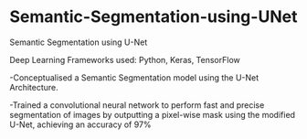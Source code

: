 # Semantic-Segmentation-using-UNet

Semantic Segmentation using U-Net 

Deep Learning Frameworks used: Python, Keras, TensorFlow

-Conceptualised a Semantic Segmentation model using the U-Net Architecture.

-Trained a convolutional neural network to perform fast and precise segmentation of images by outputting a pixel-wise mask using the modified U-Net, achieving an accuracy of 97%
